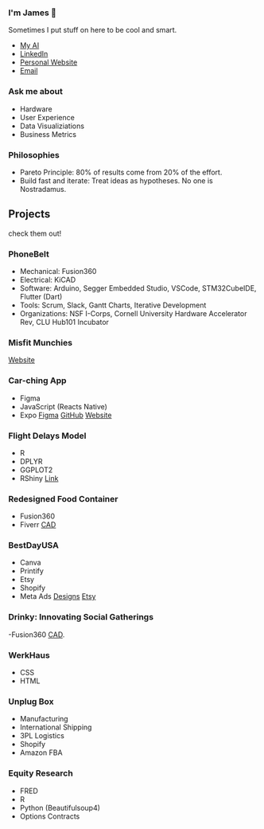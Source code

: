 ### I'm James 👋
Sometimes I put stuff on here to be cool and smart.

- [My AI](https://chat.openai.com/g/g-4Ywacg0Tt-jamescareergpt)
- [LinkedIn](https://www.linkedin.com/in/james--coleman/)
- [Personal Website](https://www.jecolemans.com/)
- [Email](mailto:jamescscoleman@gmail.com) 
  
### Ask me about
 - Hardware
 - User Experience
 - Data Visualiziations
 - Business Metrics 

### Philosophies

- Pareto Principle: 80% of results come from 20% of the effort.
- Build fast and iterate: Treat ideas as hypotheses. No one is Nostradamus.

## Projects
check them out!

### PhoneBelt
- Mechanical: Fusion360
- Electrical: KiCAD
- Software: Arduino, Segger Embedded Studio, VSCode, STM32CubeIDE, Flutter (Dart)
- Tools: Scrum, Slack, Gantt Charts, Iterative Development
- Organizations: NSF I-Corps, Cornell University Hardware Accelerator Rev, CLU Hub101 Incubator

### Misfit Munchies
[Website](https://www.misfit-munchies.com/)

### Car-ching App
- Figma
- JavaScript (Reacts Native)
- Expo
[Figma](https://www.figma.com/file/kUBiJlgO5C4dgNS49pelCO/Car-Ching-v2.3?type=design&node-id=0%3A1&mode=design&t=hg5Vm1gAALJiSWBH-1)
[GitHub](https://github.com/jamescscoleman/Car-Ching)
[Website](https://www.downloadching.com/)

### Flight Delays Model
- R
- DPLYR
- GGPLOT2
- RShiny
[Link](https://github.com/jamescscoleman/Flight-Delay-Prediction-Model)

### Redesigned Food Container
- Fusion360
- Fiverr
[CAD](https://github.com/jamescscoleman/Old-Project-Archive)

### BestDayUSA
- Canva
- Printify
- Etsy
- Shopify
- Meta Ads
[Designs](https://github.com/jamescscoleman/BestDayUSADesigns)
[Etsy](https://www.etsy.com/shop/BestDayUSA)

### Drinky: Innovating Social Gatherings
-Fusion360
[CAD](https://github.com/jamescscoleman/DrinkyCAD).

### WerkHaus
- CSS
- HTML

### Unplug Box 
- Manufacturing
- International Shipping
- 3PL Logistics
- Shopify
- Amazon FBA

### Equity Research
- FRED
- R
- Python (Beautifulsoup4)
- Options Contracts



